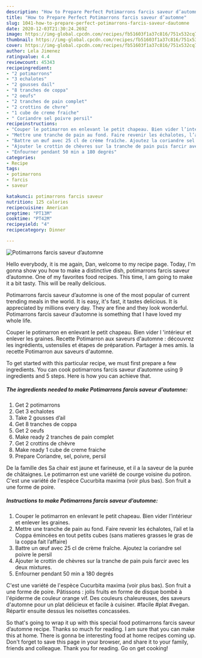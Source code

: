 ```yaml
---
description: "How to Prepare Perfect Potimarrons farcis saveur d’automne"
title: "How to Prepare Perfect Potimarrons farcis saveur d’automne"
slug: 1041-how-to-prepare-perfect-potimarrons-farcis-saveur-dautomne
date: 2020-12-03T21:30:24.269Z
image: https://img-global.cpcdn.com/recipes/fb51603f1a37c816/751x532cq70/potimarrons-farcis-saveur-dautomne-photo-principale-de-la-recette.jpg
thumbnail: https://img-global.cpcdn.com/recipes/fb51603f1a37c816/751x532cq70/potimarrons-farcis-saveur-dautomne-photo-principale-de-la-recette.jpg
cover: https://img-global.cpcdn.com/recipes/fb51603f1a37c816/751x532cq70/potimarrons-farcis-saveur-dautomne-photo-principale-de-la-recette.jpg
author: Lela Jimenez
ratingvalue: 4.4
reviewcount: 45343
recipeingredient:
- "2 potimarrons"
- "3 echalotes"
- "2 gousses dail"
- "8 tranches de coppa"
- "2 oeufs"
- "2 tranches de pain complet"
- "2 crottins de chvre"
- "1 cube de creme fraiche"
- " Coriandre sel poivre persil"
recipeinstructions:
- "Couper le potimarron en enlevant le petit chapeau. Bien vider l’intérieur et enlever les graines."
- "Mettre une tranche de pain au fond. Faire revenir les échalotes, l’ail et la Coppa émincées en tout petits cubes (sans matieres grasses le gras de la coppa fait l’affaire)"
- "Battre un œuf avec 25 cl de crème fraîche. Ajoutez la coriandre sel poivre le persil"
- "Ajouter le crottin de chèvres sur la tranche de pain puis farcir avec les deux mixtures."
- "Enfourner pendant 50 min a 180 degrés"
categories:
- Recipe
tags:
- potimarrons
- farcis
- saveur

katakunci: potimarrons farcis saveur 
nutrition: 125 calories
recipecuisine: American
preptime: "PT13M"
cooktime: "PT42M"
recipeyield: "4"
recipecategory: Dinner

---
```



![Potimarrons farcis saveur d’automne](https://img-global.cpcdn.com/recipes/fb51603f1a37c816/751x532cq70/potimarrons-farcis-saveur-dautomne-photo-principale-de-la-recette.jpg)

Hello everybody, it is me again, Dan, welcome to my recipe page. Today, I'm gonna show you how to make a distinctive dish, potimarrons farcis saveur d’automne. One of my favorites food recipes. This time, I am going to make it a bit tasty. This will be really delicious.

Potimarrons farcis saveur d’automne is one of the most popular of current trending meals in the world. It is easy, it's fast, it tastes delicious. It is appreciated by millions every day. They are fine and they look wonderful. Potimarrons farcis saveur d’automne is something that I have loved my whole life.

Couper le potimarron en enlevant le petit chapeau. Bien vider l &#39;intérieur et enlever les graines. Recette Potimarron aux saveurs d&#39;automne : découvrez les ingrédients, ustensiles et étapes de préparation. Partager à mes amis. la recette Potimarron aux saveurs d&#39;automne.


To get started with this particular recipe, we must first prepare a few ingredients. You can cook potimarrons farcis saveur d’automne using 9 ingredients and 5 steps. Here is how you can achieve that.

<!--inarticleads1-->

##### The ingredients needed to make Potimarrons farcis saveur d’automne:

1. Get 2 potimarrons
1. Get 3 echalotes
1. Take 2 gousses d’ail
1. Get 8 tranches de coppa
1. Get 2 oeufs
1. Make ready 2 tranches de pain complet
1. Get 2 crottins de chèvre
1. Make ready 1 cube de creme fraiche
1. Prepare  Coriandre, sel, poivre, persil


De la famille des Sa chair est jaune et farineuse, et il a la saveur de la purée de châtaignes. Le potimarron est une variété de courge voisine du potiron. C&#39;est une variété de l&#39;espèce Cucurbita maxima (voir plus bas). Son fruit a une forme de poire. 

<!--inarticleads2-->

##### Instructions to make Potimarrons farcis saveur d’automne:

1. Couper le potimarron en enlevant le petit chapeau. Bien vider l’intérieur et enlever les graines.
1. Mettre une tranche de pain au fond. Faire revenir les échalotes, l’ail et la Coppa émincées en tout petits cubes (sans matieres grasses le gras de la coppa fait l’affaire)
1. Battre un œuf avec 25 cl de crème fraîche. Ajoutez la coriandre sel poivre le persil
1. Ajouter le crottin de chèvres sur la tranche de pain puis farcir avec les deux mixtures.
1. Enfourner pendant 50 min a 180 degrés


C&#39;est une variété de l&#39;espèce Cucurbita maxima (voir plus bas). Son fruit a une forme de poire. Pâtissons : jolis fruits en forme de disque bombé à l&#39;épiderme de couleur orange vif. Des couleurs chaleureuses, des saveurs d&#39;automne pour un plat délicieux et facile à cuisiner. #facile #plat #vegan. Répartir ensuite dessus les noisettes concassées. 

So that's going to wrap it up with this special food potimarrons farcis saveur d’automne recipe. Thanks so much for reading. I am sure that you can make this at home. There is gonna be interesting food at home recipes coming up. Don't forget to save this page in your browser, and share it to your family, friends and colleague. Thank you for reading. Go on get cooking!
